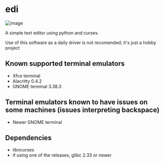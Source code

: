 # edi
![image](https://user-images.githubusercontent.com/71628935/131352268-c2d93f01-29e6-4848-9b67-ffbbf2d551aa.png)

A simple text editor using python and curses. 

Use of this software as a daily driver is not recomended; it's just a hobby project

## Known supported terminal emulators
- Xfce terminal
- Alacritty 0.4.2
- GNOME terminal 3.38.3

## Terminal emulators known to have issues on some machines (issues interpreting backspace)
- Newer GNOME terminal 

## Dependencies 
- libncurses
- if using one of the releases, glibc 2.33 or newer
